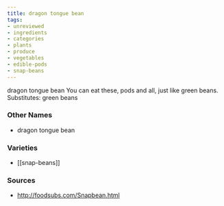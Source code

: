 ```yaml
---
title: dragon tongue bean
tags:
- unreviewed
- ingredients
- categories
- plants
- produce
- vegetables
- edible-pods
- snap-beans
---
```

dragon tongue bean You can eat these, pods and all, just like green beans. Substitutes: green beans

### Other Names

* dragon tongue bean

### Varieties

* [[snap-beans]]

### Sources
* http://foodsubs.com/Snapbean.html
